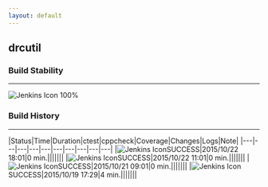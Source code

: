 ```yaml
---
layout: default
---
```

## drcutil
### Build Stability
___
![Jenkins Icon](http://jenkinshrg.github.io/images/48x48/health-80plus.png)
100%
  
### Build History
___
|Status|Time|Duration|<span class='badge'>ctest</span>|<span class='badge'>cppcheck</span>|Coverage|Changes|Logs|Note|
|---|---|---|---|---|---|---|---|---|---|
|![Jenkins Icon](http://jenkinshrg.github.io/images/24x24/blue.png)SUCCESS|2015/10/22 18:01|0 min.|||||||
|![Jenkins Icon](http://jenkinshrg.github.io/images/24x24/blue.png)SUCCESS|2015/10/22 11:01|0 min.|||||||
|![Jenkins Icon](http://jenkinshrg.github.io/images/24x24/blue.png)SUCCESS|2015/10/21 09:01|0 min.|||||||
|![Jenkins Icon](http://jenkinshrg.github.io/images/24x24/blue.png)SUCCESS|2015/10/19 17:29|4 min.|||||||
